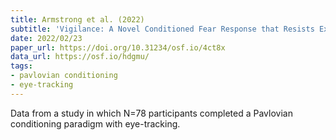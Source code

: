 ```yaml
---
title: Armstrong et al. (2022)
subtitle: 'Vigilance: A Novel Conditioned Fear Response that Resists Extinction'
date: 2022/02/23
paper_url: https://doi.org/10.31234/osf.io/4ct8x
data_url: https://osf.io/hdgmu/
tags:
- pavlovian conditioning
- eye-tracking
---
```


Data from a study in which N=78 participants completed a Pavlovian conditioning paradigm with eye-tracking.
